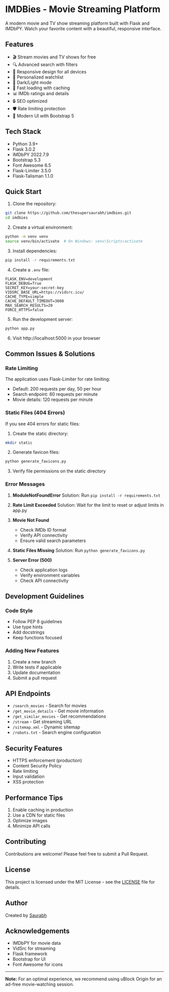# IMDBies - Movie Streaming Platform

A modern movie and TV show streaming platform built with Flask and IMDbPY. Watch your favorite content with a beautiful, responsive interface.

## Features

- 🎬 Stream movies and TV shows for free
- 🔍 Advanced search with filters
- 📱 Responsive design for all devices
- 🎯 Personalized watchlist
- 🌙 Dark/Light mode
- 🚀 Fast loading with caching
- 📊 IMDb ratings and details
- 🔒 SEO optimized
- 🛡️ Rate limiting protection
- 🎨 Modern UI with Bootstrap 5

## Tech Stack

- Python 3.9+
- Flask 3.0.2
- IMDbPY 2022.7.9
- Bootstrap 5.3
- Font Awesome 6.5
- Flask-Limiter 3.5.0
- Flask-Talisman 1.1.0

## Quick Start

1. Clone the repository:
```bash
git clone https://github.com/thesupersaurabh/imdbies.git
cd imdbies
```

2. Create a virtual environment:
```bash
python -m venv venv
source venv/bin/activate  # On Windows: venv\Scripts\activate
```

3. Install dependencies:
```bash
pip install -r requirements.txt
```

4. Create a `.env` file:
```env
FLASK_ENV=development
FLASK_DEBUG=True
SECRET_KEY=your-secret-key
VIDSRC_BASE_URL=https://vidsrc.icu/
CACHE_TYPE=simple
CACHE_DEFAULT_TIMEOUT=3600
MAX_SEARCH_RESULTS=20
FORCE_HTTPS=false
```

5. Run the development server:
```bash
python app.py
```

6. Visit http://localhost:5000 in your browser

## Common Issues & Solutions

### Rate Limiting
The application uses Flask-Limiter for rate limiting:
- Default: 200 requests per day, 50 per hour
- Search endpoint: 60 requests per minute
- Movie details: 120 requests per minute

### Static Files (404 Errors)
If you see 404 errors for static files:
1. Create the static directory:
```bash
mkdir static
```

2. Generate favicon files:
```bash
python generate_favicons.py
```

3. Verify file permissions on the static directory

### Error Messages

1. **ModuleNotFoundError**
   Solution: Run `pip install -r requirements.txt`

2. **Rate Limit Exceeded**
   Solution: Wait for the limit to reset or adjust limits in app.py

3. **Movie Not Found**
   - Check IMDb ID format
   - Verify API connectivity
   - Ensure valid search parameters

4. **Static Files Missing**
   Solution: Run `python generate_favicons.py`

5. **Server Error (500)**
   - Check application logs
   - Verify environment variables
   - Check API connectivity

## Development Guidelines

### Code Style
- Follow PEP 8 guidelines
- Use type hints
- Add docstrings
- Keep functions focused

### Adding New Features
1. Create a new branch
2. Write tests if applicable
3. Update documentation
4. Submit a pull request

## API Endpoints

- `/search_movies` - Search for movies
- `/get_movie_details` - Get movie information
- `/get_similar_movies` - Get recommendations
- `/stream` - Get streaming URL
- `/sitemap.xml` - Dynamic sitemap
- `/robots.txt` - Search engine configuration

## Security Features

- HTTPS enforcement (production)
- Content Security Policy
- Rate limiting
- Input validation
- XSS protection

## Performance Tips

1. Enable caching in production
2. Use a CDN for static files
3. Optimize images
4. Minimize API calls

## Contributing

Contributions are welcome! Please feel free to submit a Pull Request.

## License

This project is licensed under the MIT License - see the [LICENSE](LICENSE) file for details.

## Author

Created by [Saurabh](https://thesaurabh.tech)

## Acknowledgements

- IMDbPY for movie data
- VidSrc for streaming
- Flask framework
- Bootstrap for UI
- Font Awesome for icons

---

**Note:** For an optimal experience, we recommend using uBlock Origin for an ad-free movie-watching session. 
